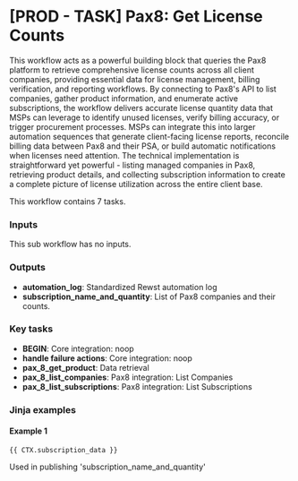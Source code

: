 # \[PROD - TASK] Pax8: Get License Counts

This workflow acts as a powerful building block that queries the Pax8 platform to retrieve comprehensive license counts across all client companies, providing essential data for license management, billing verification, and reporting workflows. By connecting to Pax8's API to list companies, gather product information, and enumerate active subscriptions, the workflow delivers accurate license quantity data that MSPs can leverage to identify unused licenses, verify billing accuracy, or trigger procurement processes. MSPs can integrate this into larger automation sequences that generate client-facing license reports, reconcile billing data between Pax8 and their PSA, or build automatic notifications when licenses need attention. The technical implementation is straightforward yet powerful - listing managed companies in Pax8, retrieving product details, and collecting subscription information to create a complete picture of license utilization across the entire client base.

This workflow contains 7 tasks.

### Inputs

This sub workflow has no inputs.

### Outputs

* **automation\_log**: Standardized Rewst automation log
* **subscription\_name\_and\_quantity**: List of Pax8 companies and their counts.

### Key tasks

* **BEGIN**: Core integration: noop
* **handle failure actions**: Core integration: noop
* **pax\_8\_get\_product**: Data retrieval
* **pax\_8\_list\_companies**: Pax8 integration: List Companies
* **pax\_8\_list\_subscriptions**: Pax8 integration: List Subscriptions

### Jinja examples

#### Example 1

```jinja
{{ CTX.subscription_data }}
```

Used in publishing 'subscription\_name\_and\_quantity'
